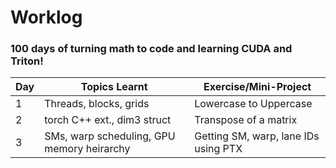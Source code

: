 # Worklog

### 100 days of turning math to code and learning CUDA and Triton! 

| Day       | Topics Learnt          | Exercise/Mini-Project       |
|------------|------------------------|------------------------------|
| 1 | Threads, blocks, grids     |   Lowercase to Uppercase     |
| 2 | torch C++ ext., dim3 struct | Transpose of a matrix |
| 3 | SMs, warp scheduling, GPU memory heirarchy | Getting SM, warp, lane IDs using PTX|
